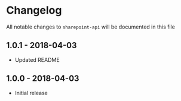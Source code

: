 # Changelog

All notable changes to `sharepoint-api` will be documented in this file

## 1.0.1 - 2018-04-03

- Updated README

## 1.0.0 - 2018-04-03

- Initial release
